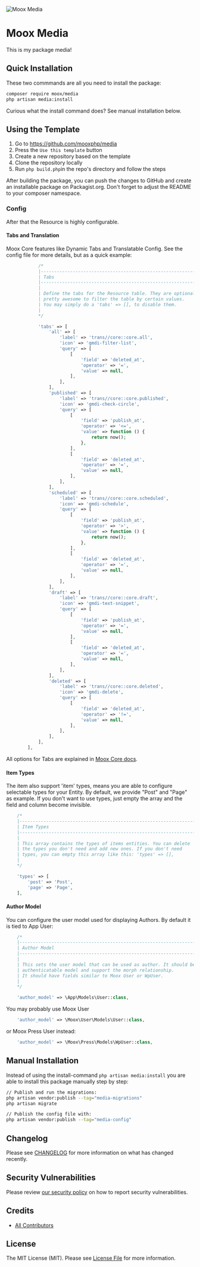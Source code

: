 ![Moox Media](https://github.com/mooxphp/moox/raw/main/art/banner/media-package.jpg)

# Moox Media

This is my package media!

## Quick Installation

These two commmands are all you need to install the package:

```bash
composer require moox/media
php artisan media:install
```

Curious what the install command does? See manual installation below.

## Using the Template

1. Go to https://github.com/mooxphp/media
2. Press the `Use this template` button
3. Create a new repository based on the template
4. Clone the repository locally
5. Run `php build.php`in the repo's directory and follow the steps

After building the package, you can push the changes to GitHub and create an installable package on Packagist.org. Don't forget to adjust the README to your composer namespace.

### Config

After that the Resource is highly configurable.

#### Tabs and Translation

Moox Core features like Dynamic Tabs and Translatable Config. See the config file for more details, but as a quick example:

```php
            /*
            |--------------------------------------------------------------------------
            | Tabs
            |--------------------------------------------------------------------------
            |
            | Define the tabs for the Resource table. They are optional, but
            | pretty awesome to filter the table by certain values.
            | You may simply do a 'tabs' => [], to disable them.
            |
            */

            'tabs' => [
                'all' => [
                    'label' => 'trans//core::core.all',
                    'icon' => 'gmdi-filter-list',
                    'query' => [
                        [
                            'field' => 'deleted_at',
                            'operator' => '=',
                            'value' => null,
                        ],
                    ],
                ],
                'published' => [
                    'label' => 'trans//core::core.published',
                    'icon' => 'gmdi-check-circle',
                    'query' => [
                        [
                            'field' => 'publish_at',
                            'operator' => '<=',
                            'value' => function () {
                                return now();
                            },
                        ],
                        [
                            'field' => 'deleted_at',
                            'operator' => '=',
                            'value' => null,
                        ],
                    ],
                ],
                'scheduled' => [
                    'label' => 'trans//core::core.scheduled',
                    'icon' => 'gmdi-schedule',
                    'query' => [
                        [
                            'field' => 'publish_at',
                            'operator' => '>',
                            'value' => function () {
                                return now();
                            },
                        ],
                        [
                            'field' => 'deleted_at',
                            'operator' => '=',
                            'value' => null,
                        ],
                    ],
                ],
                'draft' => [
                    'label' => 'trans//core::core.draft',
                    'icon' => 'gmdi-text-snippet',
                    'query' => [
                        [
                            'field' => 'publish_at',
                            'operator' => '=',
                            'value' => null,
                        ],
                        [
                            'field' => 'deleted_at',
                            'operator' => '=',
                            'value' => null,
                        ],
                    ],
                ],
                'deleted' => [
                    'label' => 'trans//core::core.deleted',
                    'icon' => 'gmdi-delete',
                    'query' => [
                        [
                            'field' => 'deleted_at',
                            'operator' => '!=',
                            'value' => null,
                        ],
                    ],
                ],
            ],
        ],
```

All options for Tabs are explained in [Moox Core docs](https://github.com/mooxphp/core/blob/main/README.md#dynamic-tabs).

#### Item Types

The item also support 'item' types, means you are able to configure selectable types for your Entity. By default, we provide "Post" and "Page" as example. If you don't want to use types, just empty the array and the field and column become invisible.

```php
    /*
    |--------------------------------------------------------------------------
    | Item Types
    |--------------------------------------------------------------------------
    |
    | This array contains the types of items entities. You can delete
    | the types you don't need and add new ones. If you don't need
    | types, you can empty this array like this: 'types' => [],
    |
    */

    'types' => [
        'post' => 'Post',
        'page' => 'Page',
    ],
```

#### Author Model

You can configure the user model used for displaying Authors. By default it is tied to App User:

```php
    /*
    |--------------------------------------------------------------------------
    | Author Model
    |--------------------------------------------------------------------------
    |
    | This sets the user model that can be used as author. It should be an
    | authenticatable model and support the morph relationship.
    | It should have fields similar to Moox User or WpUser.
    |
    */

    'author_model' => \App\Models\User::class,
```

You may probably use Moox User

```php
    'author_model' => \Moox\User\Models\User::class,
```

or Moox Press User instead:

```php
    'author_model' => \Moox\Press\Models\WpUser::class,
```

<!--/whatdoes-->

## Manual Installation

Instead of using the install-command `php artisan media:install` you are able to install this package manually step by step:

```bash
// Publish and run the migrations:
php artisan vendor:publish --tag="media-migrations"
php artisan migrate

// Publish the config file with:
php artisan vendor:publish --tag="media-config"
```

## Changelog

Please see [CHANGELOG](CHANGELOG.md) for more information on what has changed recently.

## Security Vulnerabilities

Please review [our security policy](https://github.com/mooxphp/moox/security/policy) on how to report security vulnerabilities.

## Credits

-   [All Contributors](../../contributors)

## License

The MIT License (MIT). Please see [License File](LICENSE.md) for more information.
